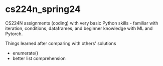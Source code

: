 # cs224n_spring24
CS224N assignments (coding) with very basic Python skills - familiar with iteration, conditions, dataframes, and beginner knowledge with ML and Pytorch.

Things learned after comparing with others' solutions
- enumerate()
- better list comprehension
